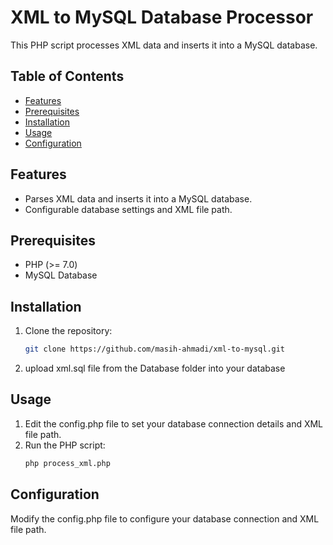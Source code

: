# XML to MySQL Database Processor

This PHP script processes XML data and inserts it into a MySQL database.

## Table of Contents
- [Features](#features)
- [Prerequisites](#prerequisites)
- [Installation](#installation)
- [Usage](#usage)
- [Configuration](#configuration)


## Features

- Parses XML data and inserts it into a MySQL database.
- Configurable database settings and XML file path.

## Prerequisites

- PHP (>= 7.0)
- MySQL Database

## Installation

1. Clone the repository:

   ```bash
   git clone https://github.com/masih-ahmadi/xml-to-mysql.git
2. upload xml.sql file from the Database folder into your database
## Usage
1. Edit the config.php file to set your database connection details and XML file path.
2. Run the PHP script:
   ```bash
   php process_xml.php

## Configuration
Modify the config.php file to configure your database connection and XML file path.
